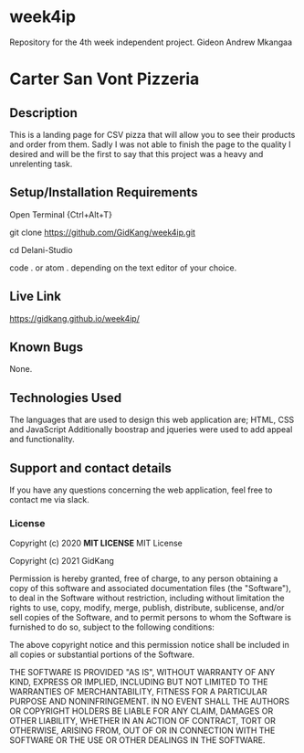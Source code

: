 # week4ip
Repository for the 4th week independent project.
Gideon Andrew Mkangaa
# Carter San Vont Pizzeria 
## Description
This is a landing page for CSV pizza that will allow you to see their products and order from them. Sadly I was not able to finish the page to the quality I desired and will be the first to say that this project was a heavy and unrelenting task. 
## Setup/Installation Requirements
Open Terminal {Ctrl+Alt+T}

git clone https://github.com/GidKang/week4ip.git

cd Delani-Studio

code . or atom . depending on the text editor of your choice.
## Live Link
https://gidkang.github.io/week4ip/
## Known Bugs
None.
## Technologies Used
The languages that are used to design this web application are;
HTML, CSS and JavaScript
Additionally boostrap and jqueries were used to add appeal and functionality.
## Support and contact details
If you have any questions concerning the web application, feel free to contact me via slack. 
### License
Copyright (c) 2020 **MIT LICENSE**
 MIT License

Copyright (c) 2021 GidKang

Permission is hereby granted, free of charge, to any person obtaining a copy
of this software and associated documentation files (the "Software"), to deal
in the Software without restriction, including without limitation the rights
to use, copy, modify, merge, publish, distribute, sublicense, and/or sell
copies of the Software, and to permit persons to whom the Software is
furnished to do so, subject to the following conditions:

The above copyright notice and this permission notice shall be included in all
copies or substantial portions of the Software.

THE SOFTWARE IS PROVIDED "AS IS", WITHOUT WARRANTY OF ANY KIND, EXPRESS OR
IMPLIED, INCLUDING BUT NOT LIMITED TO THE WARRANTIES OF MERCHANTABILITY,
FITNESS FOR A PARTICULAR PURPOSE AND NONINFRINGEMENT. IN NO EVENT SHALL THE
AUTHORS OR COPYRIGHT HOLDERS BE LIABLE FOR ANY CLAIM, DAMAGES OR OTHER
LIABILITY, WHETHER IN AN ACTION OF CONTRACT, TORT OR OTHERWISE, ARISING FROM,
OUT OF OR IN CONNECTION WITH THE SOFTWARE OR THE USE OR OTHER DEALINGS IN THE
SOFTWARE.
